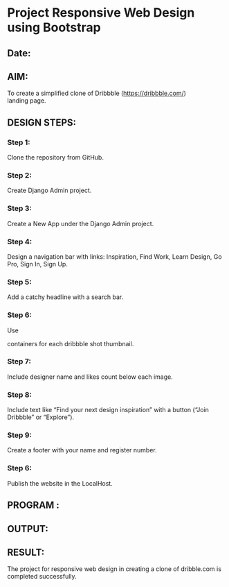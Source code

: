 # Project Responsive Web Design using Bootstrap
## Date:

## AIM:
To create a simplified clone of Dribbble (https://dribbble.com/) landing page.


## DESIGN STEPS:

### Step 1:
Clone the repository from GitHub.

### Step 2:
Create Django Admin project.

### Step 3:
Create a New App under the Django Admin project.

### Step 4:
Design a navigation bar with links: Inspiration, Find Work, Learn Design, Go Pro, Sign In, Sign Up.

### Step 5:
Add a catchy headline with a search bar.

### Step 6:
Use <div> containers for each dribbble shot thumbnail.

### Step 7:
Include designer name and likes count below each image.

### Step 8:
Include text like “Find your next design inspiration” with a button (“Join Dribbble” or “Explore”).

### Step 9:
Create a footer with your name and register number.

### Step 6:
Publish the website in the LocalHost.

## PROGRAM :


## OUTPUT:


## RESULT:
The project for responsive web design in creating a clone of dribble.com is completed successfully.
